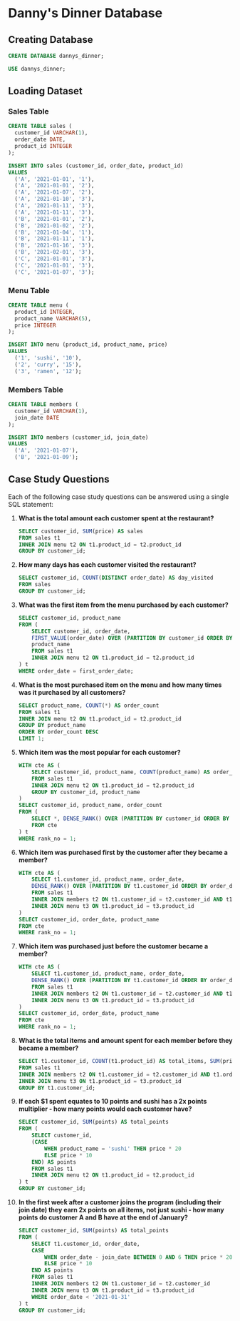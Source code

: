 
# Danny's Dinner Database

## Creating Database

```sql
CREATE DATABASE dannys_dinner;

USE dannys_dinner;
```

## Loading Dataset

### Sales Table

```sql
CREATE TABLE sales (
  customer_id VARCHAR(1),
  order_date DATE,
  product_id INTEGER
);

INSERT INTO sales (customer_id, order_date, product_id)
VALUES
  ('A', '2021-01-01', '1'),
  ('A', '2021-01-01', '2'),
  ('A', '2021-01-07', '2'),
  ('A', '2021-01-10', '3'),
  ('A', '2021-01-11', '3'),
  ('A', '2021-01-11', '3'),
  ('B', '2021-01-01', '2'),
  ('B', '2021-01-02', '2'),
  ('B', '2021-01-04', '1'),
  ('B', '2021-01-11', '1'),
  ('B', '2021-01-16', '3'),
  ('B', '2021-02-01', '3'),
  ('C', '2021-01-01', '3'),
  ('C', '2021-01-01', '3'),
  ('C', '2021-01-07', '3');
```

### Menu Table

```sql
CREATE TABLE menu (
  product_id INTEGER,
  product_name VARCHAR(5),
  price INTEGER
);

INSERT INTO menu (product_id, product_name, price)
VALUES
  ('1', 'sushi', '10'),
  ('2', 'curry', '15'),
  ('3', 'ramen', '12');
```

### Members Table

```sql
CREATE TABLE members (
  customer_id VARCHAR(1),
  join_date DATE
);

INSERT INTO members (customer_id, join_date)
VALUES
  ('A', '2021-01-07'),
  ('B', '2021-01-09');
```

## Case Study Questions

Each of the following case study questions can be answered using a single SQL statement:

1. **What is the total amount each customer spent at the restaurant?**

    ```sql
    SELECT customer_id, SUM(price) AS sales
    FROM sales t1
    INNER JOIN menu t2 ON t1.product_id = t2.product_id
    GROUP BY customer_id;
    ```

2. **How many days has each customer visited the restaurant?**

    ```sql
    SELECT customer_id, COUNT(DISTINCT order_date) AS day_visited
    FROM sales
    GROUP BY customer_id;
    ```

3. **What was the first item from the menu purchased by each customer?**

    ```sql
    SELECT customer_id, product_name
    FROM (
        SELECT customer_id, order_date,
        FIRST_VALUE(order_date) OVER (PARTITION BY customer_id ORDER BY order_date) AS first_order_date,
        product_name
        FROM sales t1
        INNER JOIN menu t2 ON t1.product_id = t2.product_id
    ) t
    WHERE order_date = first_order_date;
    ```

4. **What is the most purchased item on the menu and how many times was it purchased by all customers?**

    ```sql
    SELECT product_name, COUNT(*) AS order_count
    FROM sales t1
    INNER JOIN menu t2 ON t1.product_id = t2.product_id
    GROUP BY product_name
    ORDER BY order_count DESC
    LIMIT 1;
    ```

5. **Which item was the most popular for each customer?**

    ```sql
    WITH cte AS (
        SELECT customer_id, product_name, COUNT(product_name) AS order_count
        FROM sales t1
        INNER JOIN menu t2 ON t1.product_id = t2.product_id
        GROUP BY customer_id, product_name
    ) 
    SELECT customer_id, product_name, order_count
    FROM (
        SELECT *, DENSE_RANK() OVER (PARTITION BY customer_id ORDER BY order_count DESC) rank_no
        FROM cte
    ) t
    WHERE rank_no = 1;
    ```

6. **Which item was purchased first by the customer after they became a member?**

    ```sql
    WITH cte AS (
        SELECT t1.customer_id, product_name, order_date,
        DENSE_RANK() OVER (PARTITION BY t1.customer_id ORDER BY order_date) AS rank_no
        FROM sales t1
        INNER JOIN members t2 ON t1.customer_id = t2.customer_id AND t1.order_date >= t2.join_date
        INNER JOIN menu t3 ON t1.product_id = t3.product_id
    )
    SELECT customer_id, order_date, product_name
    FROM cte
    WHERE rank_no = 1;
    ```

7. **Which item was purchased just before the customer became a member?**

    ```sql
    WITH cte AS (
        SELECT t1.customer_id, product_name, order_date,
        DENSE_RANK() OVER (PARTITION BY t1.customer_id ORDER BY order_date DESC) AS rank_no
        FROM sales t1
        INNER JOIN members t2 ON t1.customer_id = t2.customer_id AND t1.order_date < t2.join_date
        INNER JOIN menu t3 ON t1.product_id = t3.product_id
    )
    SELECT customer_id, order_date, product_name
    FROM cte
    WHERE rank_no = 1;
    ```

8. **What is the total items and amount spent for each member before they became a member?**

    ```sql
    SELECT t1.customer_id, COUNT(t1.product_id) AS total_items, SUM(price) AS amount_spent
    FROM sales t1
    INNER JOIN members t2 ON t1.customer_id = t2.customer_id AND t1.order_date < t2.join_date
    INNER JOIN menu t3 ON t1.product_id = t3.product_id
    GROUP BY t1.customer_id;
    ```

9. **If each $1 spent equates to 10 points and sushi has a 2x points multiplier - how many points would each customer have?**

    ```sql
    SELECT customer_id, SUM(points) AS total_points
    FROM (
        SELECT customer_id,
        (CASE
            WHEN product_name = 'sushi' THEN price * 20
            ELSE price * 10
        END) AS points
        FROM sales t1
        INNER JOIN menu t2 ON t1.product_id = t2.product_id
    ) t
    GROUP BY customer_id;
    ```

10. **In the first week after a customer joins the program (including their join date) they earn 2x points on all items, not just sushi - how many points do customer A and B have at the end of January?**

    ```sql
    SELECT customer_id, SUM(points) AS total_points
    FROM (
        SELECT t1.customer_id, order_date,
        CASE
            WHEN order_date - join_date BETWEEN 0 AND 6 THEN price * 20
            ELSE price * 10
        END AS points
        FROM sales t1
        INNER JOIN members t2 ON t1.customer_id = t2.customer_id
        INNER JOIN menu t3 ON t1.product_id = t3.product_id
        WHERE order_date < '2021-01-31'
    ) t
    GROUP BY customer_id;
    ```
